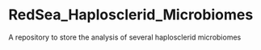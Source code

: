 # RedSea_Haplosclerid_Microbiomes
A repository to store the analysis of several haplosclerid microbiomes
